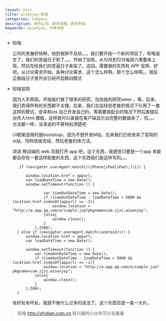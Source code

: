 ```yaml
---
layout: post
title: wisenjoy-知电
categories: Company
description: 新的公司，新的流程，新的开始
keywords: wisenjoy, 中家卓智
---
```


* 知电

  公司的发展好快啊，快到我猝不及防。。。我们要开始一个新的项目了，知电诞生了，我们的苦逼日子到了。。。开始了加班，从10月到12月每周六需要来上班，然后在给我们的苦逼日子来临了。这回。需要做的东西有 APP 官网、好吧，从讨论需求开始，各种讨论需求，这个怎么样啊，那个怎么样啊。。我反正那段日子里开会已经开启郁闷模式

* 知电官网

  因为人手原因，开始我们做了很多的研究，包括我的研究weex ，等，后来，我们弄得所有的东西都不太懂，后来，我们总监经验老套的情况下引用了一套这样的模式，安卓和ios 自己开发自己的，等需要我配合的情况下然后直接后台传入html 模板，这样就可以直接在客户端显示出完整的数据来了，哎。。。方法都一样，没准说的不算特别清楚吧

  UI框架选用的是bootstrap，因为不想开发M站，后来我们已经舍弃了官网的m站，同样改版完成，然后老套的体力活。

  讲讲 移动端的 web 页面打开 app 吧，这个东西，我感觉只要是一个app 肯能都会存在一套这样配套的东西，这个东西我们是这样写的。。。

  ```
	 if (navigator.userAgent.match(/(iPhone|iPod|iPad);?/i)) {

        window.location.href = appurl;
        var loadDateTime = new Date();
        window.setTimeout(function () {

                var timeOutDateTime = new Date();
                if (timeOutDateTime - loadDateTime < 5000 && location.href.indexOf(appurl) == -1){
                    window.location = "http://a.app.qq.com/o/simple.jsp?pkgname=com.zjzz.wisenjoy";
                }else{
                    window.close();
                }
            },2500);
    } else if (navigator.userAgent.match(/android/i)) {
        window.location.href = appurl;
        var loadDateTime = new Date();

        window.setTimeout(function () {
            var timeOutDateTime = new Date();
            if (timeOutDateTime - loadDateTime < 5000 && location.href.indexOf(appurl) == -1){
                window.location = "http://a.app.qq.com/o/simple.jsp?pkgname=com.zjzz.wisenjoy";
            }else{
                window.close();
            }
        },500);
    }
  ```  

	有好处有坏处，我就不做什么过多的说法了。这个东西百度一查一大片。

> 知电  http://zhidian.com.cn 有兴趣的小伙伴可以去看看